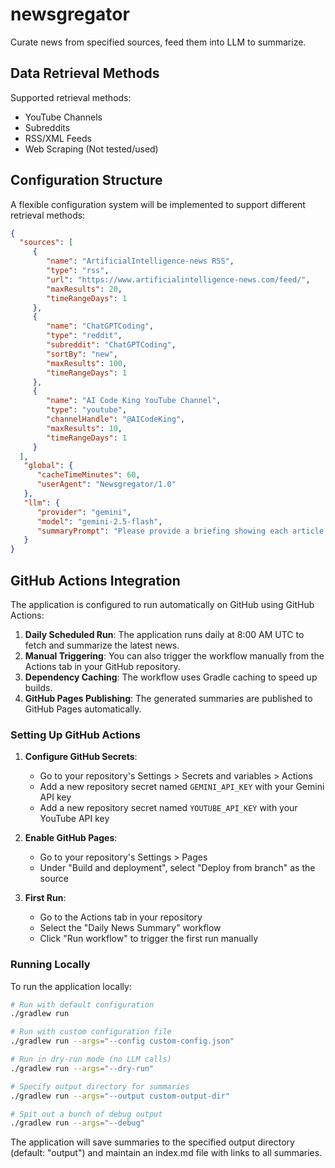 # newsgregator
Curate news from specified sources, feed them into LLM to summarize.

## Data Retrieval Methods
Supported retrieval methods:

* YouTube Channels
* Subreddits
* RSS/XML Feeds
* Web Scraping (Not tested/used)

## Configuration Structure

A flexible configuration system will be implemented to support different retrieval methods:

```json
{
  "sources": [
     {
        "name": "ArtificialIntelligence-news RSS",
        "type": "rss",
        "url": "https://www.artificialintelligence-news.com/feed/",
        "maxResults": 20,
        "timeRangeDays": 1
     },
     {
        "name": "ChatGPTCoding",
        "type": "reddit",
        "subreddit": "ChatGPTCoding",
        "sortBy": "new",
        "maxResults": 100,
        "timeRangeDays": 1
     },
     {
        "name": "AI Code King YouTube Channel",
        "type": "youtube",
        "channelHandle": "@AICodeKing",
        "maxResults": 10,
        "timeRangeDays": 1
     }
  ],
   "global": {
      "cacheTimeMinutes": 60,
      "userAgent": "Newsgregator/1.0"
   },
   "llm": {
      "provider": "gemini",
      "model": "gemini-2.5-flash",
      "summaryPrompt": "Please provide a briefing showing each article concisely, highlighting the key points and including a link to the article, post or video. For each item that is a youtube video, get the transcription from the video to use before summarizing. At the beginning, provide an overview summary for all articles highlighting key themes. Following that please provide a list of anything that appears to be a product announcement or releases, do not include any promotional offers. Instead, put promotional offers in their own section after the product announcement section. Provide in Github markdown format: "
   }
}
```

## GitHub Actions Integration

The application is configured to run automatically on GitHub using GitHub Actions:

1. **Daily Scheduled Run**: The application runs daily at 8:00 AM UTC to fetch and summarize the latest news.
2. **Manual Triggering**: You can also trigger the workflow manually from the Actions tab in your GitHub repository.
3. **Dependency Caching**: The workflow uses Gradle caching to speed up builds.
4. **GitHub Pages Publishing**: The generated summaries are published to GitHub Pages automatically.

### Setting Up GitHub Actions

1. **Configure GitHub Secrets**:
   - Go to your repository's Settings > Secrets and variables > Actions
   - Add a new repository secret named `GEMINI_API_KEY` with your Gemini API key
   - Add a new repository secret named `YOUTUBE_API_KEY` with your YouTube API key

2. **Enable GitHub Pages**:
   - Go to your repository's Settings > Pages
   - Under "Build and deployment", select "Deploy from branch" as the source

3. **First Run**:
   - Go to the Actions tab in your repository
   - Select the "Daily News Summary" workflow
   - Click "Run workflow" to trigger the first run manually

### Running Locally

To run the application locally:

```bash
# Run with default configuration
./gradlew run

# Run with custom configuration file
./gradlew run --args="--config custom-config.json"

# Run in dry-run mode (no LLM calls)
./gradlew run --args="--dry-run"

# Specify output directory for summaries
./gradlew run --args="--output custom-output-dir"

# Spit out a bunch of debug output
./gradlew run --args="--debug"

```

The application will save summaries to the specified output directory (default: "output") and maintain an index.md file with links to all summaries.

